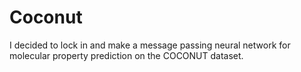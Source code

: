 # Coconut
I decided to lock in and make a message passing neural network for molecular property prediction on the COCONUT dataset.
